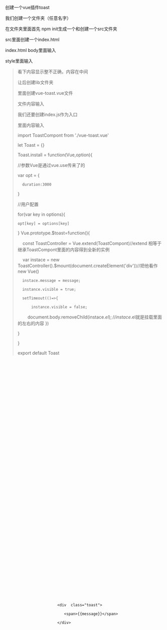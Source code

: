 创建一个vue插件toast

我们创建一个文件夹（任意名字）

在文件夹里面首先 npm init生成一个和创建一个src文件夹

src里面创建一个index.html

index.html body里面输入

<section class="toast-container">
    
       <div  class="toast">
       
          <span>{{message}}</span>
          
       </div>
       
</section>

style里面输入

><style>
    
>    .toast-container{
    
>            position: absolute;
            
>            left: 0;
            
>            top: 0;
            
>            bottom: 0;
            
>            right: 0;
            
>            z-index: 1000;
            
>            display: flex;
            
>            justify-content: center;
            
>            align-items: center;
            
>    } 
    
>    .toast{
    
>            width: 180px;
            
>           height: 60px;
            
>            line-height: 60px;
            
>            text-align: center;
            
>            background-color:rgba(0, 0, 0,0.61);
            
>            border-radius: 10px;
            
>            color:white;
            
>          }    
          
</style>

看下内容显示整不正确，内容在中间

让后创建lib文件夹

里面创建vue-toast.vue文件

文件内容输入

<template>
    
    <section class="toast-container">
    
       <div  class="toast">
       
          <span>{{message}}</span>
          
       </div>
       
    </section>
    
</template>

<style lang="scss">
    
    .toast-container{
    
            position: absolute;
            
            left: 0;
            
            top: 0;
            
            bottom: 0;
            
            right: 0;
            
            z-index: 1000;
            
            display: flex;
            
            justify-content: center;
            
            align-items: center;
            
        .toast{
        
            width: 180px;
            
            height: 60px;
            
            line-height: 60px;
            
            text-align: center;
            
            background-color:rgba(0, 0, 0,0.61);
            
            border-radius: 10px;
            
            color:white;
            
          }
          
    } 
        
</style>

<script >
    
  export default{
  
      data(){
      
          return{
          
              message: 'hello toast'
              
          }
          
      }
      
  }    
</script>

我们还要创建index.js作为入口

里面内容输入

import ToastCompont from './vue-toast.vue'

let Toast = {}

Toast.install = function(Vue,option){

  //参数Vue是通过vue.use传来了的 
  
  var opt = {
  
      duration:3000
      
  }
  
  //用户配置
  
  for(var key in options){
  
    opt[key] = options[key] 
    
  }
  Vue.prototype.$toast=function(){
  
      const ToastController = Vue.extend(ToastCompont)//extend 相等于继承ToastCompont里面的内容得到全新的实例
      
      var instace = new ToastController().$mount(document.createElement('div'))//把他看作new Vue()
      
      instace.message = message;
      
      instance.visible = true;
      
      setTimeout(()=>{
      
          instance.visible = false;
          
          document.body.removeChild(instace.$el);//instace.$el就是挂载里面的左右的内容  })
          
  }
  
}

export default Toast




